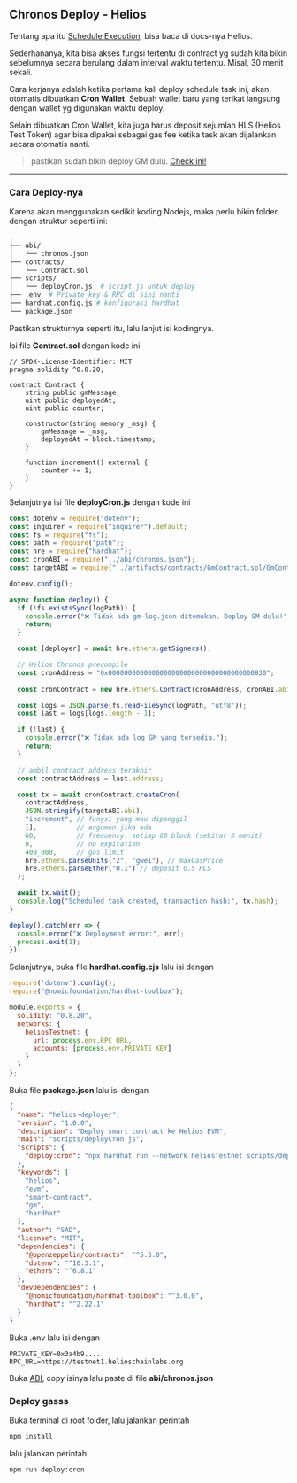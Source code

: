 ## Chronos Deploy - Helios
Tentang apa itu [Schedule Execution](https://hub.helioschain.network/docs/innovate/advanced-use-cases/autonomous-chronos-tasks "https://hub.helioschain.network/docs/innovate/advanced-use-cases/autonomous-chronos-tasks"), bisa baca di docs-nya Helios.  
  
Sederhananya, kita bisa akses fungsi tertentu di contract yg sudah kita bikin sebelumnya secara berulang dalam interval waktu tertentu. Misal, 30 menit sekali.  
  
Cara kerjanya adalah ketika pertama kali deploy schedule task ini, akan otomatis dibuatkan **Cron Wallet**. Sebuah wallet baru yang terikat langsung dengan wallet yg digunakan waktu deploy.  
  
Selain dibuatkan Cron Wallet, kita juga harus deposit sejumlah HLS (Helios Test Token) agar bisa dipakai sebagai gas fee ketika task akan dijalankan secara otomatis nanti.

> pastikan sudah bikin deploy GM dulu. [Check ini!](https://github.com/xyzsola/mendadak-web3/blob/main/helios/deploy-simple-contract.md)

----
### Cara Deploy-nya
Karena akan menggunakan sedikit koding Nodejs, maka perlu bikin folder dengan struktur seperti ini:
```bash
.
├── abi/
│   └── chronos.json 
├── contracts/
│   └── Contract.sol       
├── scripts/
│   └── deployCron.js  # script js untuk deploy
├── .env  # Private key & RPC di sini nanti
├── hardhat.config.js # konfigurasi hardhat
└── package.json
```
Pastikan strukturnya seperti itu, lalu lanjut isi kodingnya.

Isi file **Contract.sol** dengan kode ini

```solidity
// SPDX-License-Identifier: MIT
pragma solidity ^0.8.20;

contract Contract {
    string public gmMessage;
    uint public deployedAt;
    uint public counter;

    constructor(string memory _msg) {
        gmMessage = _msg;
        deployedAt = block.timestamp;
    }

    function increment() external {
        counter += 1;
    }
}
```
Selanjutnya isi file **deployCron.js** dengan kode ini
```javascript
const dotenv = require("dotenv");
const inquirer = require("inquirer").default;
const fs = require("fs");
const path = require("path");
const hre = require("hardhat");
const cronABI = require("../abi/chronos.json"); 
const targetABI = require("../artifacts/contracts/GmContract.sol/GmContract.json");

dotenv.config();

async function deploy() {
  if (!fs.existsSync(logPath)) {
    console.error("❌ Tidak ada gm-log.json ditemukan. Deploy GM dulu!");
    return;
  }

  const [deployer] = await hre.ethers.getSigners();

  // Helios Chronos precompile
  const cronAddress = "0x0000000000000000000000000000000000000830"; 
  
  const cronContract = new hre.ethers.Contract(cronAddress, cronABI.abi, deployer);

  const logs = JSON.parse(fs.readFileSync(logPath, "utf8"));
  const last = logs[logs.length - 1];

  if (!last) {
    console.error("❌ Tidak ada log GM yang tersedia.");
    return;
  }

  // ambil contract address terakhir
  const contractAddress = last.address;

  const tx = await cronContract.createCron(
    contractAddress,
    JSON.stringify(targetABI.abi),
    "increment", // fungsi yang mau dipanggil
    [],          // argumen jika ada
    60,          // frequency: setiap 60 block (sekitar 3 menit)
    0,           // no expiration
    400_000,     // gas limit
    hre.ethers.parseUnits("2", "gwei"), // maxGasPrice
    hre.ethers.parseEther("0.1") // deposit 0.5 HLS
  );

  await tx.wait();
  console.log("Scheduled task created, transaction hash:", tx.hash);
}

deploy().catch(err => {
  console.error("❌ Deployment error:", err);
  process.exit(1);
});
```

Selanjutnya, buka file **hardhat.config.cjs** lalu isi dengan
```javascript
require('dotenv').config(); 
require("@nomicfoundation/hardhat-toolbox");

module.exports = { 
  solidity: "0.8.20",
  networks: {
    heliosTestnet: {
      url: process.env.RPC_URL,
      accounts: [process.env.PRIVATE_KEY]
    }
  }
};
```

Buka file **package.json** lalu isi dengan
```json
{
  "name": "helios-deployer",
  "version": "1.0.0",
  "description": "Deploy smart contract ke Helios EVM",
  "main": "scripts/deployCron.js",
  "scripts": {
    "deploy:cron": "npx hardhat run --network heliosTestnet scripts/deployCron.js"
  },
  "keywords": [
    "helios",
    "evm",
    "smart-contract",
    "gm",
    "hardhat"
  ],
  "author": "SAD",
  "license": "MIT",
  "dependencies": {
    "@openzeppelin/contracts": "^5.3.0",
    "dotenv": "^16.3.1",
    "ethers": "^6.8.1"
  },
  "devDependencies": {
    "@nomicfoundation/hardhat-toolbox": "^3.0.0",
    "hardhat": "^2.22.1"
  }
}
```
Buka .env lalu isi dengan
```
PRIVATE_KEY=0x3a4b9....
RPC_URL=https://testnet1.helioschainlabs.org
```

Buka [ABI](https://github.com/helios-network/helios-core/blob/main/helios-chain/precompiles/chronos/abi.json), copy isinya lalu paste di file **abi/chronos.json**

### Deploy gasss
Buka terminal di root folder, lalu jalankan perintah
```bash
npm install
```
lalu jalankan perintah
```bash
npm run deploy:cron
```

